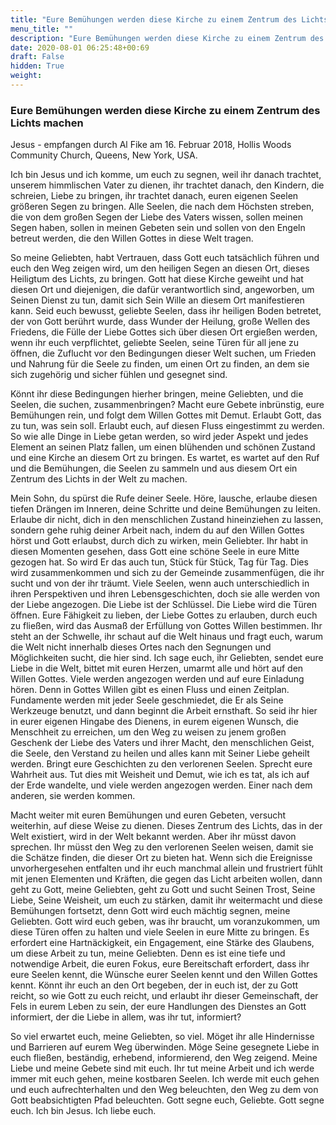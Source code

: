 ```yaml
---
title: "Eure Bemühungen werden diese Kirche zu einem Zentrum des Lichts machen"
menu_title: ""
description: "Eure Bemühungen werden diese Kirche zu einem Zentrum des Lichts machen"
date: 2020-08-01 06:25:48+00:69
draft: False
hidden: True
weight:
---
```

### Eure Bemühungen werden diese Kirche zu einem Zentrum des Lichts machen

Jesus - empfangen durch Al Fike am 16. Februar 2018, Hollis Woods Community Church, Queens, New York, USA.

Ich bin Jesus und ich komme, um euch zu segnen, weil ihr danach trachtet, unserem himmlischen Vater zu dienen, ihr trachtet danach, den Kindern, die schreien, Liebe zu bringen, ihr trachtet danach, euren eigenen Seelen größeren Segen zu bringen. Alle Seelen, die nach dem Höchsten streben, die von dem großen Segen der Liebe des Vaters wissen, sollen meinen Segen haben, sollen in meinen Gebeten sein und sollen von den Engeln betreut werden, die den Willen Gottes in diese Welt tragen.

So meine Geliebten, habt Vertrauen, dass Gott euch tatsächlich führen und euch den Weg zeigen wird, um den heiligen Segen an diesen Ort, dieses Heiligtum des Lichts, zu bringen. Gott hat diese Kirche geweiht und hat diesen Ort und diejenigen, die dafür verantwortlich sind, angeworben, um Seinen Dienst zu tun, damit sich Sein Wille an diesem Ort manifestieren kann. Seid euch bewusst, geliebte Seelen, dass ihr heiligen Boden betretet, der von Gott berührt wurde, dass Wunder der Heilung, große Wellen des Friedens, die Fülle der Liebe Gottes sich über diesen Ort ergießen werden, wenn ihr euch verpflichtet, geliebte Seelen, seine Türen für all jene zu öffnen, die Zuflucht vor den Bedingungen dieser Welt suchen, um Frieden und Nahrung für die Seele zu finden, um einen Ort zu finden, an dem sie sich zugehörig und sicher fühlen und gesegnet sind.

Könnt ihr diese Bedingungen hierher bringen, meine Geliebten, und die Seelen, die suchen, zusammenbringen? Macht eure Gebete inbrünstig, eure Bemühungen rein, und folgt dem Willen Gottes mit Demut. Erlaubt Gott, das zu tun, was sein soll. Erlaubt euch, auf diesen Fluss eingestimmt zu werden. So wie alle Dinge in Liebe getan werden, so wird jeder Aspekt und jedes Element an seinen Platz fallen, um einen blühenden und schönen Zustand und eine Kirche an diesem Ort zu bringen. Es wartet, es wartet auf den Ruf und die Bemühungen, die Seelen zu sammeln und aus diesem Ort ein Zentrum des Lichts in der Welt zu machen.

Mein Sohn, du spürst die Rufe deiner Seele. Höre, lausche, erlaube diesen tiefen Drängen im Inneren, deine Schritte und deine Bemühungen zu leiten. Erlaube dir nicht, dich in den menschlichen Zustand hineinziehen zu lassen, sondern gehe ruhig deiner Arbeit nach, indem du auf den Willen Gottes hörst und Gott erlaubst, durch dich zu wirken, mein Geliebter. Ihr habt in diesen Momenten gesehen, dass Gott eine schöne Seele in eure Mitte gezogen hat. So wird Er das auch tun, Stück für Stück, Tag für Tag. Dies wird zusammenkommen und sich zu der Gemeinde zusammenfügen, die ihr sucht und von der ihr träumt. Viele Seelen, wenn auch unterschiedlich in ihren Perspektiven und ihren Lebensgeschichten, doch sie alle werden von der Liebe angezogen. Die Liebe ist der Schlüssel. Die Liebe wird die Türen öffnen. Eure Fähigkeit zu lieben, der Liebe Gottes zu erlauben, durch euch zu fließen, wird das Ausmaß der Erfüllung von Gottes Willen bestimmen. Ihr steht an der Schwelle, ihr schaut auf die Welt hinaus und fragt euch, warum die Welt nicht innerhalb dieses Ortes nach den Segnungen und Möglichkeiten sucht, die hier sind. Ich sage euch, ihr Geliebten, sendet eure Liebe in die Welt, bittet mit euren Herzen, umarmt alle und hört auf den Willen Gottes. Viele werden angezogen werden und auf eure Einladung hören. Denn in Gottes Willen gibt es einen Fluss und einen Zeitplan. Fundamente werden mit jeder Seele geschmiedet, die Er als Seine Werkzeuge benutzt, und dann beginnt die Arbeit ernsthaft. So seid ihr hier in eurer eigenen Hingabe des Dienens, in eurem eigenen Wunsch, die Menschheit zu erreichen, um den Weg zu weisen zu jenem großen Geschenk der Liebe des Vaters und ihrer Macht, den menschlichen Geist, die Seele, den Verstand zu heilen und alles kann mit Seiner Liebe geheilt werden. Bringt eure Geschichten zu den verlorenen Seelen. Sprecht eure Wahrheit aus. Tut dies mit Weisheit und Demut, wie ich es tat, als ich auf der Erde wandelte, und viele werden angezogen werden. Einer nach dem anderen, sie werden kommen.

Macht weiter mit euren Bemühungen und euren Gebeten, versucht weiterhin, auf diese Weise zu dienen. Dieses Zentrum des Lichts, das in der Welt existiert, wird in der Welt bekannt werden. Aber ihr müsst davon sprechen. Ihr müsst den Weg zu den verlorenen Seelen weisen, damit sie die Schätze finden, die dieser Ort zu bieten hat. Wenn sich die Ereignisse unvorhergesehen entfalten und ihr euch manchmal allein und frustriert fühlt mit jenen Elementen und Kräften, die gegen das Licht arbeiten wollen, dann geht zu Gott, meine Geliebten, geht zu Gott und sucht Seinen Trost, Seine Liebe, Seine Weisheit, um euch zu stärken, damit ihr weitermacht und diese Bemühungen fortsetzt, denn Gott wird euch mächtig segnen, meine Geliebten. Gott wird euch geben, was ihr braucht, um voranzukommen, um diese Türen offen zu halten und viele Seelen in eure Mitte zu bringen. Es erfordert eine Hartnäckigkeit, ein Engagement, eine Stärke des Glaubens, um diese Arbeit zu tun, meine Geliebten. Denn es ist eine tiefe und notwendige Arbeit, die euren Fokus, eure Bereitschaft erfordert, dass ihr eure Seelen kennt, die Wünsche eurer Seelen kennt und den Willen Gottes kennt. Könnt ihr euch an den Ort begeben, der in euch ist, der zu Gott reicht, so wie Gott zu euch reicht, und erlaubt ihr dieser Gemeinschaft, der Fels in eurem Leben zu sein, der eure Handlungen des Dienstes an Gott informiert, der die Liebe in allem, was ihr tut, informiert?

So viel erwartet euch, meine Geliebten, so viel. Möget ihr alle Hindernisse und Barrieren auf eurem Weg überwinden. Möge Seine gesegnete Liebe in euch fließen, beständig, erhebend, informierend, den Weg zeigend. Meine Liebe und meine Gebete sind mit euch. Ihr tut meine Arbeit und ich werde immer mit euch gehen, meine kostbaren Seelen. Ich werde mit euch gehen und euch aufrechterhalten und den Weg beleuchten, den Weg zu dem von Gott beabsichtigten Pfad beleuchten. Gott segne euch, Geliebte. Gott segne euch. Ich bin Jesus. Ich liebe euch.
